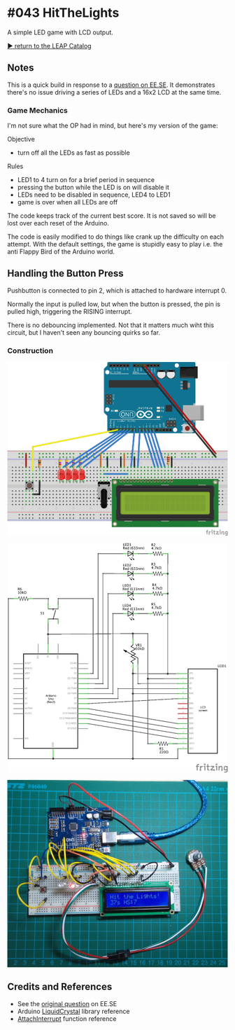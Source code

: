 # #043 HitTheLights

A simple LED game with LCD output.


[:arrow_forward: return to the LEAP Catalog](https://leap.tardate.com)

## Notes

This is a quick build in response to a
[question on EE.SE](http://electronics.stackexchange.com/questions/93269/arduino-uno-r3-plus-digital-pins-overused).
It demonstrates there's no issue driving a series of LEDs and a 16x2 LCD at the same time.

### Game Mechanics

I'm not sure what the OP had in mind, but here's my version of the game:

Objective
* turn off all the LEDs as fast as possible

Rules
* LED1 to 4 turn on for a brief period in sequence
* pressing the button while the LED is on will disable it
* LEDs need to be disabled in sequence, LED4 to LED1
* game is over when all LEDs are off

The code keeps track of the current best score. It is not saved so will be lost over each reset of the Arduino.

The code is easily modified to do things like crank up the difficulty on each attempt.
With the default settings, the game is stupidly easy to play i.e. the anti Flappy Bird of the Arduino world.

## Handling the Button Press
Pushbutton is connected to pin 2, which is attached to hardware interrupt 0.

Normally the input is pulled low, but when the button is pressed, the pin is pulled high, triggering the RISING interrupt.

There is no debouncing implemented. Not that it matters much wiht this circuit, but I haven't seen any bouncing quirks so far.

### Construction

![The Breadboard](./assets/HitTheLights_bb.jpg?raw=true)

![The Schematic](./assets/HitTheLights_schematic.jpg?raw=true)

![The Build](./assets/HitTheLights_build.jpg?raw=true)

## Credits and References
* See the [original question](http://electronics.stackexchange.com/questions/93269/arduino-uno-r3-plus-digital-pins-overused) on EE.SE
* Arduino [LiquidCrystal](http://arduino.cc/en/Reference/LiquidCrystal) library reference
* [AttachInterrupt](http://arduino.cc/en/Reference/AttachInterrupt) function reference
